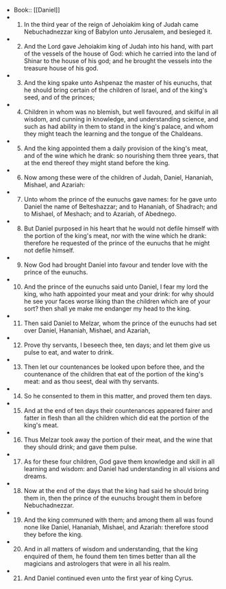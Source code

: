 - Book:: [[Daniel]]
- 1. In the third year of the reign of Jehoiakim king of Judah came Nebuchadnezzar king of Babylon unto Jerusalem, and besieged it.
- 2. And the Lord gave Jehoiakim king of Judah into his hand, with part of the vessels of the house of God: which he carried into the land of Shinar to the house of his god; and he brought the vessels into the treasure house of his god.
- 3. And the king spake unto Ashpenaz the master of his eunuchs, that he should bring certain of the children of Israel, and of the king's seed, and of the princes;
- 4. Children in whom was no blemish, but well favoured, and skilful in all wisdom, and cunning in knowledge, and understanding science, and such as had ability in them to stand in the king's palace, and whom they might teach the learning and the tongue of the Chaldeans.
- 5. And the king appointed them a daily provision of the king's meat, and of the wine which he drank: so nourishing them three years, that at the end thereof they might stand before the king.
- 6. Now among these were of the children of Judah, Daniel, Hananiah, Mishael, and Azariah:
- 7. Unto whom the prince of the eunuchs gave names: for he gave unto Daniel the name of Belteshazzar; and to Hananiah, of Shadrach; and to Mishael, of Meshach; and to Azariah, of Abednego.
- 8. But Daniel purposed in his heart that he would not defile himself with the portion of the king's meat, nor with the wine which he drank: therefore he requested of the prince of the eunuchs that he might not defile himself.
- 9. Now God had brought Daniel into favour and tender love with the prince of the eunuchs.
- 10. And the prince of the eunuchs said unto Daniel, I fear my lord the king, who hath appointed your meat and your drink: for why should he see your faces worse liking than the children which are of your sort? then shall ye make me endanger my head to the king.
- 11. Then said Daniel to Melzar, whom the prince of the eunuchs had set over Daniel, Hananiah, Mishael, and Azariah,
- 12. Prove thy servants, I beseech thee, ten days; and let them give us pulse to eat, and water to drink.
- 13. Then let our countenances be looked upon before thee, and the countenance of the children that eat of the portion of the king's meat: and as thou seest, deal with thy servants.
- 14. So he consented to them in this matter, and proved them ten days.
- 15. And at the end of ten days their countenances appeared fairer and fatter in flesh than all the children which did eat the portion of the king's meat.
- 16. Thus Melzar took away the portion of their meat, and the wine that they should drink; and gave them pulse.
- 17. As for these four children, God gave them knowledge and skill in all learning and wisdom: and Daniel had understanding in all visions and dreams.
- 18. Now at the end of the days that the king had said he should bring them in, then the prince of the eunuchs brought them in before Nebuchadnezzar.
- 19. And the king communed with them; and among them all was found none like Daniel, Hananiah, Mishael, and Azariah: therefore stood they before the king.
- 20. And in all matters of wisdom and understanding, that the king enquired of them, he found them ten times better than all the magicians and astrologers that were in all his realm.
- 21. And Daniel continued even unto the first year of king Cyrus.
